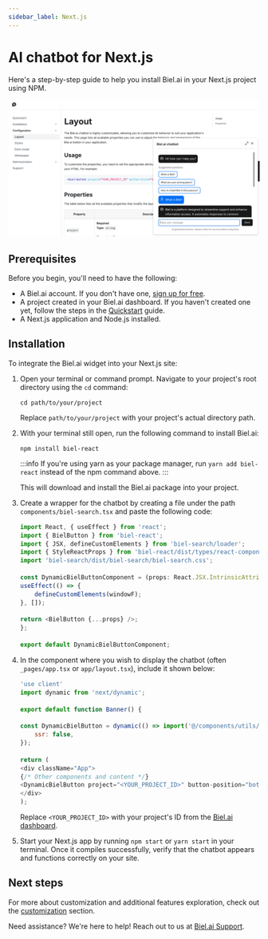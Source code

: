 ```yaml
---
sidebar_label: Next.js
---
```


# AI chatbot for Next.js

Here's a step-by-step guide to help you install Biel.ai in your Next.js project using NPM.

![Chatbot wiget for docs](./images/biel-widget-docs.png)

## Prerequisites

Before you begin, you'll need to have the following:

- A Biel.ai account. If you don't have one, [sign up for free](https://app.biel.ai/accounts/signup/).
- A project created in your Biel.ai dashboard. If you haven't created one yet, follow the steps in the [Quickstart](../quickstart.md#2-create-a-project) guide.
- A Next.js application and Node.js installed.

## Installation

To integrate the Biel.ai widget into your Next.js site:

1. Open your terminal or command prompt. Navigate to your project's root directory using the `cd` command:

    ```console
    cd path/to/your/project
    ```
    
    Replace `path/to/your/project` with your project's actual directory path.

1. With your terminal still open, run the following command to install Biel.ai:

    ```console
    npm install biel-react
    ```

    :::info
    If you're using yarn as your package manager, run `yarn add biel-react` instead of the npm command above.
    :::

    This will download and install the Biel.ai package into your project.


1. Create a wrapper for the chatbot by creating a file under the path `components/biel-search.tsx` and paste the following code:

    ```ts
    import React, { useEffect } from 'react';
    import { BielButton } from 'biel-react';
    import { JSX, defineCustomElements } from 'biel-search/loader';
    import { StyleReactProps } from 'biel-react/dist/types/react-component-lib/interfaces';
    import 'biel-search/dist/biel-search/biel-search.css';

    const DynamicBielButtonComponent = (props: React.JSX.IntrinsicAttributes & JSX.BielButton & Omit<React.HTMLAttributes<HTMLBielButtonElement>, "style"> & StyleReactProps & React.RefAttributes<HTMLBielButtonElement>) => {
    useEffect(() => {
        defineCustomElements(windowF);
    }, []);

    return <BielButton {...props} />;
    };

    export default DynamicBielButtonComponent;
    ```

1. In the component where you wish to display the chatbot (often `_pages/app.tsx` or `app/layout.tsx`), include it shown below:

    ```js
    'use client'
    import dynamic from 'next/dynamic';

    export default function Banner() {

    const DynamicBielButton = dynamic(() => import('@/components/utils/biel-search'), {
        ssr: false,
    });  
    
    return (
    <div className="App">
    {/* Other components and content */}
    <DynamicBielButton project="<YOUR_PROJECT_ID>" button-position="bottom-right" modal-position="bottom-right" button-style="dark" custom-font="true">Ask AI</DynamicBielButton>
    </div>
    );
    ```

    Replace `<YOUR_PROJECT_ID>` with your project's ID from the [Biel.ai dashboard](../quickstart.md#2-create-a-project).

1. Start your Next.js app by running `npm start` or `yarn start` in your terminal. Once it compiles successfully, verify that the chatbot appears and functions correctly on your site.

## Next steps

For more about customization and additional features exploration, check out the [customization](/category/customization) section.

Need assistance? We're here to help! Reach out to us at [Biel.ai Support](https://biel.ai/contact).